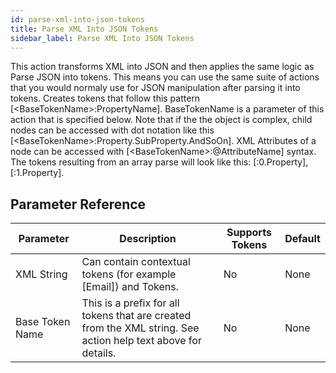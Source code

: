 ```yaml
---
id: parse-xml-into-json-tokens
title: Parse XML Into JSON Tokens
sidebar_label: Parse XML Into JSON Tokens
---
```



This action transforms XML into JSON and then applies the same logic as Parse JSON into tokens. This means you can use the same suite of actions that you would normaly use for JSON manipulation after parsing it into tokens. Creates tokens that follow this pattern [&lt;BaseTokenName&gt;:PropertyName]. BaseTokenName is a parameter of this action that is specified below. Note that if the the object is complex, child nodes can be accessed with dot notation like this [&lt;BaseTokenName&gt;:Property.SubProperty.AndSoOn]. XML Attributes of a node can be accessed with [&lt;BaseTokenName&gt;:@AttributeName] syntax. The tokens resulting from an array parse will look like this: [:0.Property], [:1.Property].

## Parameter Reference
| Parameter | Description | Supports Tokens | Default |
| -- | -- | -- | -- |
| XML String | Can contain contextual tokens (for example [Email]) and Tokens. | No | None |
| Base Token Name | This is a prefix for all tokens that are created from the XML string. See action help text above for details. | No | None |
